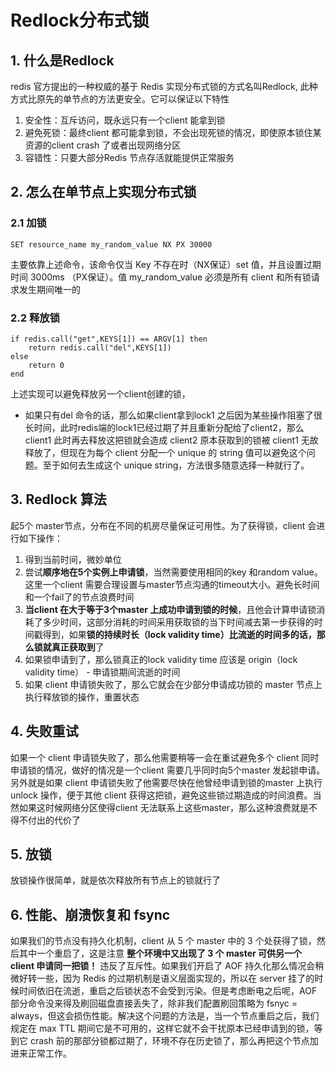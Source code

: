 # Redlock分布式锁

## 1. 什么是Redlock

redis 官方提出的一种权威的基于 Redis 实现分布式锁的方式名叫Redlock, 此种方式比原先的单节点的方法更安全。它可以保证以下特性

1. 安全性：互斥访问，既永远只有一个client 能拿到锁
2. 避免死锁：最终client 都可能拿到锁，不会出现死锁的情况，即使原本锁住某资源的client crash 了或者出现网络分区
3. 容错性：只要大部分Redis 节点存活就能提供正常服务

## 2. 怎么在单节点上实现分布式锁

### 2.1 加锁

```
SET resource_name my_random_value NX PX 30000
```

主要依靠上述命令，该命令仅当 Key 不存在时（NX保证）set 值，并且设置过期时间 3000ms （PX保证）。值 my_random_value 必须是所有 client 和所有锁请求发生期间唯一的

### 2.2 释放锁

```
if redis.call("get",KEYS[1]) == ARGV[1] then
    return redis.call("del",KEYS[1])
else
    return 0
end
```

上述实现可以避免释放另一个client创建的锁，

- 如果只有del 命令的话，那么如果client拿到lock1 之后因为某些操作阻塞了很长时间，此时redis端的lock1已经过期了并且重新分配给了client2，那么 client1 此时再去释放这把锁就会造成 client2 原本获取到的锁被 client1 无故释放了，但现在为每个 client 分配一个 unique 的 string 值可以避免这个问题。至于如何去生成这个 unique string，方法很多随意选择一种就行了。

## 3. Redlock 算法

起5个 master节点，分布在不同的机房尽量保证可用性。为了获得锁，client 会进行如下操作：

1. 得到当前时间，微妙单位
2. 尝试**顺序地在5个实例上申请锁**，当然需要使用相同的key 和random value。这里一个client 需要合理设置与master节点沟通的timeout大小。避免长时间和一个fail了的节点浪费时间
3. **当client 在大于等于3个master  上成功申请到锁的时候**，且他会计算申请锁消耗了多少时间，这部分消耗的时间采用获取锁的当下时间减去第一步获得的时间戳得到，如果**锁的持续时长（lock validity time）比流逝的时间多的话，那么锁就真正获取到**了
4. 如果锁申请到了，那么锁真正的lock validity time 应该是  origin（lock validity time） - 申请锁期间流逝的时间
5. 如果 client 申请锁失败了，那么它就会在少部分申请成功锁的 master 节点上执行释放锁的操作，重置状态

## 4. 失败重试

如果一个 client 申请锁失败了，那么他需要稍等一会在重试避免多个 client 同时申请锁的情况，做好的情况是一个client 需要几乎同时向5个master 发起锁申请。另外就是如果 client 申请锁失败了他需要尽快在他曾经申请到锁的master 上执行 unlock 操作，便于其他 client 获得这把锁，避免这些锁过期造成的时间浪费。当然如果这时候网络分区使得client 无法联系上这些master，那么这种浪费就是不得不付出的代价了

## 5. 放锁

放锁操作很简单，就是依次释放所有节点上的锁就行了

## 6. 性能、崩溃恢复和 fsync

如果我们的节点没有持久化机制，client 从 5 个 master 中的 3 个处获得了锁，然后其中一个重启了，这是注意 **整个环境中又出现了 3 个 master 可供另一个 client 申请同一把锁！** 违反了互斥性。如果我们开启了 AOF 持久化那么情况会稍微好转一些，因为 Redis 的过期机制是语义层面实现的，所以在 server 挂了的时候时间依旧在流逝，重启之后锁状态不会受到污染。但是考虑断电之后呢，AOF部分命令没来得及刷回磁盘直接丢失了，除非我们配置刷回策略为 fsnyc = always，但这会损伤性能。解决这个问题的方法是，当一个节点重启之后，我们规定在 max TTL 期间它是不可用的，这样它就不会干扰原本已经申请到的锁，等到它 crash 前的那部分锁都过期了，环境不存在历史锁了，那么再把这个节点加进来正常工作。
